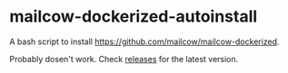 # mailcow-dockerized-autoinstall
A bash script to install https://github.com/mailcow/mailcow-dockerized.

Probably dosen't work. Check [releases](https://github.com/qwow5/mailcow-dockerized-autoinstall/releases) for the latest version.
